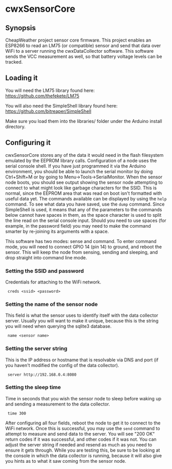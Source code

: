 # cwxSensorCore

## Synopsis

CheapWeather project sensor core firmware.  This project enables an ESP8266 to read an LM75 (or compatible) sensor
and send that data over WiFi to a server running the cwxDataCollector software.  This software sends the VCC measurement
as well, so that battery voltage levels can be tracked.


## Loading it

You will need the LM75 library found here: https://github.com/thefekete/LM75

You will also need the SimpleShell library found here: https://github.com/bitreaper/SimpleShell

Make sure you load them into the libraries/ folder under the Arduino install directory.


## Configuring it

cwxSensorCore stores any of the data it would need in the flash filesystem emulated by the EEPROM library calls.
Configuration of a node uses the serial console shell.  If you have just programmed it via the Arduino
environment, you should be able to launch the serial monitor by doing Ctrl+Shift+M or by going to Menu->Tools->SerialMonitor.
When the sensor node boots, you should see output showing the sensor node attempting to connect to what might look
like garbage characters for the SSID.  This is normal, since the EEPROM area that was read on boot isn't formatted with
useful data yet.  The commands available can be displayed by using the `help` command.  To see what data you have
saved, use the `dump` command.  Since SimpleShell is used, it means that any of the parameters to the commands below
cannot have spaces in them, as the space character is used to split the line read on the serial console input.  Should
you need to use spaces (for example, in the password field) you may need to make the command smarter by re-joining its
arguments with a space.

This software has two modes: sense and command.  To enter command mode, you will need to connect GPIO 14 (pin 14) to
ground, and reboot the sensor.  This will keep the node from sensing, sending and sleeping, and drop straight into
command line mode.

### Setting the SSID and password

Credentials for attaching to the WiFi network.

```
 creds <ssid> <password>
```

### Setting the name of the sensor node

This field is what the sensor uses to identify itself with the data collector server.  Usually you will want
to make it unique, because this is the string you will need when querying the sqlite3 database.

```
 name <sensor name>
```

### Setting the server string

This is the IP address or hostname that is resolvable via DNS and port (if you haven't modified the
config of the data collector).


```
 server http://192.168.0.4:8080
```

### Setting the sleep time

Time in seconds that you wish the sensor node to sleep before waking up and sending a measurement to the
data collector.

```
 time 300
```

After configuring all four fields, reboot the node to get it to connect to the WiFi network.  Once this
is successful, you may use the `send` command to attempt to measure and send data to the server.  You will
see "200 OK" return codes if it was successful, and other codes if it was not.  You can adjust the server
string if needed and resend as much as you need to ensure it gets through.  While you are testing this,
be sure to be looking at the console in which the data collector is running, because it will also give
you hints as to what it saw coming from the sensor node.



